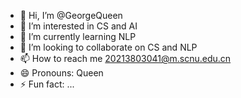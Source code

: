 - 👋 Hi, I’m @GeorgeQueen
- 👀 I’m interested in CS and AI
- 🌱 I’m currently learning NLP
- 💞️ I’m looking to collaborate on CS and NLP
- 📫 How to reach me 20213803041@m.scnu.edu.cn
- 😄 Pronouns: Queen
- ⚡ Fun fact: ...

<!---
GeorgeQueen/GeorgeQueen is a ✨ special ✨ repository because its `README.md` (this file) appears on your GitHub profile.
You can click the Preview link to take a look at your changes.
--->
